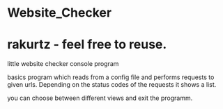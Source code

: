 # Website_Checker
# rakurtz - feel free to reuse.

little website checker console program

basics program which reads from a config file and performs requests to given urls. Depending on the status codes of the requests it shows a list.

you can choose between different views and exit the programm.
